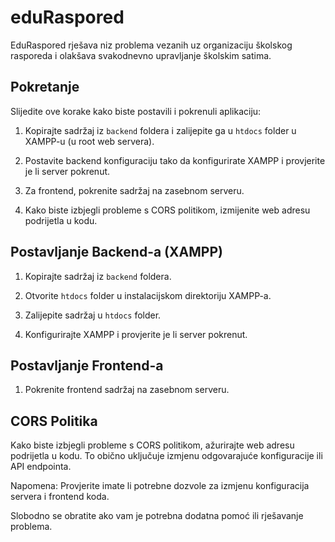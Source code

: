 # eduRaspored

EduRaspored rješava niz problema vezanih uz organizaciju školskog rasporeda i olakšava svakodnevno upravljanje školskim satima.

## Pokretanje

Slijedite ove korake kako biste postavili i pokrenuli aplikaciju:

1. Kopirajte sadržaj iz `backend` foldera i zalijepite ga u `htdocs` folder u XAMPP-u (u root web servera).

2. Postavite backend konfiguraciju tako da konfigurirate XAMPP i provjerite je li server pokrenut.

3. Za frontend, pokrenite sadržaj na zasebnom serveru.

4. Kako biste izbjegli probleme s CORS politikom, izmijenite web adresu podrijetla u kodu.

## Postavljanje Backend-a (XAMPP)

1. Kopirajte sadržaj iz `backend` foldera.

2. Otvorite `htdocs` folder u instalacijskom direktoriju XAMPP-a.

3. Zalijepite sadržaj u `htdocs` folder.

4. Konfigurirajte XAMPP i provjerite je li server pokrenut.

## Postavljanje Frontend-a

1. Pokrenite frontend sadržaj na zasebnom serveru.

## CORS Politika

Kako biste izbjegli probleme s CORS politikom, ažurirajte web adresu podrijetla u kodu. To obično uključuje izmjenu odgovarajuće konfiguracije ili API endpointa.

Napomena: Provjerite imate li potrebne dozvole za izmjenu konfiguracija servera i frontend koda.

Slobodno se obratite ako vam je potrebna dodatna pomoć ili rješavanje problema.
